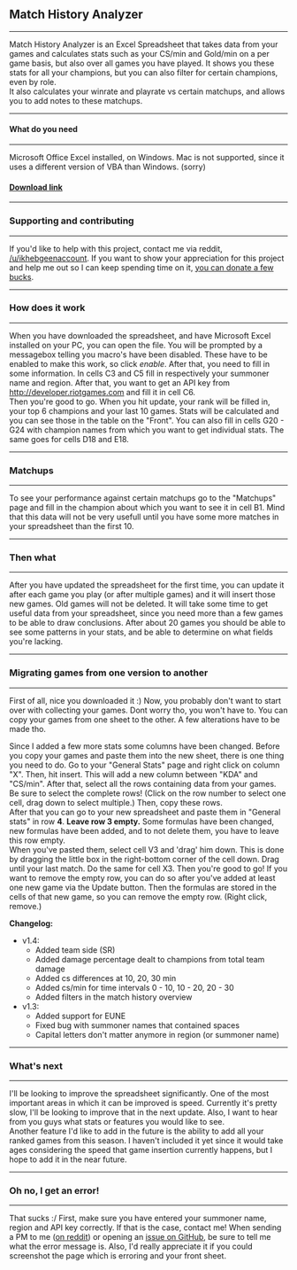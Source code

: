 ## Match History Analyzer  
****
Match History Analyzer is an Excel Spreadsheet that takes data from your games and calculates stats such as your CS/min and Gold/min on a per game basis, but also over all games you have played. It shows you these stats for all your champions, but you can also filter for certain champions, even by role.  
It also calculates your winrate and playrate vs certain matchups, and allows you to add notes to these matchups. 

****
#### What do you need
****
Microsoft Office Excel installed, on Windows. Mac is not supported, since it uses a different version of VBA than Windows. (sorry)

#### [Download link](https://github.com/ikhebgeenaccount/Excel-Match-History-Analyzer/releases/tag/1.3)

****
### Supporting and contributing
****
If you'd like to help with this project, contact me via reddit, [/u/ikhebgeenaccount](http://reddit.com/u/ikhebgeenaccount). If you want to show your appreciation for this project and help me out so I can keep spending time on it, [you can donate a few bucks](https://www.paypal.com/cgi-bin/webscr?cmd=_s-xclick&hosted_button_id=ESHNNFQLF8RF8).

****
### How does it work
****
When you have downloaded the spreadsheet, and have Microsoft Excel installed on your PC, you can open the file. You will be prompted by a messagebox telling you macro's have been disabled. These have to be enabled to make this work, so click *enable*. After that, you need to fill in some information. In cells C3 and C5 fill in respectively your summoner name and region. After that, you want to get an API key from http://developer.riotgames.com and fill it in cell C6.  
Then you're good to go. When you hit update, your rank will be filled in, your top 6 champions and your last 10 games. Stats will be calculated and you can see those in the table on the "Front". You can also fill in cells G20 - G24 with champion names from which you want to get individual stats. The same goes for cells D18 and E18.

****
### Matchups
****  
To see your performance against certain matchups go to the "Matchups" page and fill in the champion about which you want to see it in cell B1. Mind that this data will not be very usefull until you have some more matches in your spreadsheet than the first 10.

****
### Then what
****
After you have updated the spreadsheet for the first time, you can update it after each game you play (or after multiple games) and it will insert those new games. Old games will not be deleted. It will take some time to get useful data from your spreadsheet, since you need more than a few games to be able to draw conclusions. After about 20 games you should be able to see some patterns in your stats, and be able to determine on what fields you're lacking.

****
### Migrating games from one version to another
****
First of all, nice you downloaded it :) Now, you probably don't want to start over with collecting your games. Dont worry tho, you won't have to. You can copy your games from one sheet to the other. A few alterations have to be made tho.

Since I added a few more stats some columns have been changed. Before you copy your games and paste them into the new sheet, there is one thing you need to do. Go to your "General Stats" page and right click on column "X". Then, hit insert. This will add a new column between "KDA" and "CS/min". After that, select all the rows containing data from your games. Be sure to select the complete rows! (Click on the row number to select one cell, drag down to select multiple.) Then, copy these rows.  
After that you can go to your new spreadsheet and paste them in "General stats" in row **4**. **Leave row 3 empty.** Some formulas have been changed, new formulas have been added, and to not delete them, you have to leave this row empty.  
When you've pasted them, select cell V3 and 'drag' him down. This is done by dragging the little box in the right-bottom corner of the cell down. Drag until your last match. Do the same for cell X3.
Then you're good to go! If you want to remove the empty row, you can do so after you've added at least one new game via the Update button. Then the formulas are stored in the cells of that new game, so you can remove the empty row. (Right click, remove.)  

**Changelog:**  
- v1.4:  
  - Added team side (SR)  
  - Added damage percentage dealt to champions from total team damage  
  - Added cs differences at 10, 20, 30 min  
  - Added cs/min for time intervals 0 - 10, 10 - 20, 20 - 30  
  - Added filters in the match history overview  
- v1.3:  
  - Added support for EUNE
  - Fixed bug with summoner names that contained spaces
  - Capital letters don't matter anymore in region (or summoner name)

****
### What's next
****
I'll be looking to improve the spreadsheet significantly. One of the most important areas in which it can be improved is speed. Currently it's pretty slow, I'll be looking to improve that in the next update. Also, I want to hear from you guys what stats or features you would like to see.  
Another feature I'd like to add in the future is the ability to add all your ranked games from this season. I haven't included it yet since it would take ages considering the speed that game insertion currently happens, but I hope to add it in the near future. 

****
### Oh no, I get an error!
****
That sucks :/ First, make sure you have entered your summoner name, region and API key correctly. If that is the case, contact me! When sending a PM to me ([on reddit](http://reddit.com/u/ikhebgeenaccount)) or opening an [issue on GitHub](https://github.com/ikhebgeenaccount/Excel-Match-History-Analyzer/issues), be sure to tell me what the error message is. Also, I'd really appreciate it if you could screenshot the page which is erroring and your front sheet.

